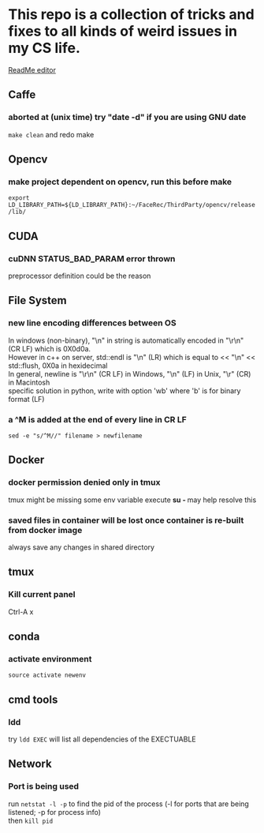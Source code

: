 # This repo is a collection of tricks and fixes to all kinds of weird issues in my CS life.
[ReadMe editor](https://help.github.com/articles/basic-writing-and-formatting-syntax/)

## Caffe

### aborted at (unix time) try "date -d" if you are using GNU date
`make clean` and redo make

## Opencv

### make project dependent on opencv, run this before make
`export LD_LIBRARY_PATH=${LD_LIBRARY_PATH}:~/FaceRec/ThirdParty/opencv/release/lib/`

## CUDA

### cuDNN STATUS_BAD_PARAM error thrown
preprocessor definition could be the reason

## File System

### new line encoding differences between OS
In windows (non-binary), "\n" in string is automatically encoded in "\r\n" (CR LF) which is 0X0d0a.  
However in c++ on server, std::endl is "\n" (LR) which is equal to << "\n" << std::flush, 0X0a in hexidecimal  
In general, newline is "\r\n" (CR LF) in Windows, "\n" (LF) in Unix, "\r" (CR) in Macintosh  
specific solution in python, write with option 'wb' where 'b' is for binary format (LF)  

### a ^M is added at the end of every line in CR LF
`sed -e "s/^M//" filename > newfilename`

## Docker

### docker permission denied only in tmux
tmux might be missing some env variable
execute **su - <username>**
may help resolve this
  
### saved files in container will be lost once container is re-built from docker image
always save any changes in shared directory

## tmux

### Kill current panel
Ctrl-A x

## conda

### activate environment
`source activate newenv`

## cmd tools

### ldd
try `ldd EXEC` will list all dependencies of the EXECTUABLE

## Network

### Port is being used
run `netstat -l -p` to find the pid of the process (-l for ports that are being listened; -p for process info)  
then `kill pid`
